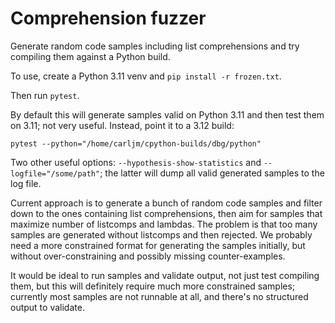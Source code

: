 Comprehension fuzzer
====================

Generate random code samples including list comprehensions and try compiling
them against a Python build.

To use, create a Python 3.11 venv and `pip install -r frozen.txt`.

Then run `pytest`.

By default this will generate samples valid on Python 3.11 and then test them
on 3.11; not very useful. Instead, point it to a 3.12 build:

    pytest --python="/home/carljm/cpython-builds/dbg/python"
    
Two other useful options: `--hypothesis-show-statistics` and
`--logfile="/some/path"`; the latter will dump all valid generated samples to
the log file.

Current approach is to generate a bunch of random code samples and filter down
to the ones containing list comprehensions, then aim for samples that maximize
number of listcomps and lambdas. The problem is that too many samples are
generated without listcomps and then rejected. We probably need a more
constrained format for generating the samples initially, but without
over-constraining and possibly missing counter-examples.

It would be ideal to run samples and validate output, not just test compiling
them, but this will definitely require much more constrained samples; currently
most samples are not runnable at all, and there's no structured output to
validate.
